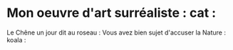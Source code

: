 # Mon oeuvre d'art surréaliste : cat :

Le Chêne un jour dit au roseau :
Vous avez bien sujet d'accuser la Nature
: koala :
